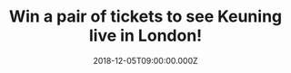 ---
campaign-uuid: "c-df321848-5cc6-4b66-bda5-81ffd9638eb8"
type: "Preview"
category: "Tickets"
date: "2018-12-05T09:00:00.000Z"
end-date: "2018-12-07T23:59:00.000Z"
disable-form: false
is_promoted: true
has_entry_page: true
title: "Win a pair of tickets to see Keuning live in London!"
competition-description: "<p>Following years of touring the UK with one of the world’\
  s best live bands The Killers, Keuning plays his debut solo UK shows next month\
  \ showcasing his brand new material and YOU have a date with him because we are\
  \ giving away a pair of tickets to see him perform live at London’s Dingwalls on\
  \ 10th December. </p>\r\n<p>Want to come with us? Click below for a chance to win!</p>"
hero-header: "Win a pair of tickets to see Keuning live in London!"
terms-confirmation: "N/A"
banner-img: "https://assets.expresslyapp.com/asset-192613cc-c4a3-456c-9ab4-2d5a660af962.jpg"
logo-left-href: "aaa.nme.com"
logo-left-image: "https://assets.expresslyapp.com/asset-2f8c208d-bb8d-43ed-9e4e-35281412c709.jpg"
logo-left-title: "NME AAA"
bg-image-hero: "https://assets.expresslyapp.com/asset-26aa6b99-f02d-4744-bf70-2d57c7a552e6.jpg"
bg-image-first: "https://assets.expresslyapp.com/asset-372a582c-16ea-4917-bdbe-3bac43398fb0.jpg"
bg-image-second: "https://assets.expresslyapp.com/asset-61ea7b33-f7f4-46c2-9a9f-58c70e594d7e.jpg"
bg-image-third: "https://assets.expresslyapp.com/asset-7992a4be-18ec-44c5-bc40-61bad0ab750d.jpg"
section1-content: "<p>More than 17 years have passed since Iowa transplant Dave Keuning\
  \ placed an ad in the local Las Vegas Weekly looking to form a band, mentioning\
  \ Oasis as one of his faves.\_ An eager 20-year-old named Brandon Flowers, who shared\
  \ Keuning’s love of groups like New Order and the Cure, answered it, only to have\
  \ Dave promptly hand him a TASCAM-recorded four-track demo of “Mr. Brightside.”\
  </p>\r\n<p>The result was the formation of The Killers, who have released five consecutive\
  \ chart-topping albums and toured the world thanks to a songwriting partnership\
  \ which molded such hits as “Somebody Told Me,” “When You Were Young,” “Read My\
  \ Mind,” “A Dustland Fairy Tale,” “The World We Live In” and “Spaceman,” among others.</p>\r\
  \n<p><i>(Credit:Dana Trippe)</i></p>"
section2-content: "<p>Now, the founding member and guitarist from The Killers has\
  \ released his new single ‘Boat Accident’, taken from Keuning’s debut album Prismism.</p>\r\
  \n<p>Prismism is the result, a collection of 14 tracks – with all the instruments,\
  \ save some drum parts, played by Keuning himself – which, like the title says,\
  \ sees things from all sides, focusing on details without missing the big picture.\
  \ The album examines our basic relationships and interactions, with family, friends\
  \ and co-workers, how one can feel trapped by their surroundings, as well as those\
  \ that rely on them, emotionally and/or professionally. The album is inspired by\
  \ the very thing that brought him here in the first place – the music.</p>"
section3-content: "<p>Keuning plays his debut solo UK shows next month showcasing\
  \ his brand new material, with a date at Manchester’s Night & Day on 9th December\
  \ and London’s Dingwalls on 10th December.</p>\r\n<p>We’ve got a pair of tickets\
  \ to see the incredible Keuning live at London’s Dingwalls on December 10th and\
  \ we want YOU to come along with us. PLUS the official Keuning t-shirt & tote bag\
  \ could be yours too! Enter the form below for a chance to win and get ready to\
  \ enjoy Keuning new music!</p>\r\n<p><i>(Credit:Dana Trippe)</i></p>"
entry-title: "Win a pair of tickets to see Keuning live in London!"
entry-content: "Enter the draw to win a pair of tickets to see Keuning live in London\
  \ by completing the form below before 23:59 on 7th of December 2018."
has-winner: false
prize-description: "A pair of tickets to see Keuning live in London and Keuning t-shirt\
  \ & tote bag."
special-conditions: "Multiple entries are allowed up to one every day."
country-restrictions:
- "GB"
---
